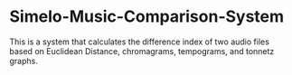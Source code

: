 # Simelo-Music-Comparison-System

This is a system that calculates the difference index of two audio files based on Euclidean Distance, chromagrams, tempograms, and tonnetz graphs.
